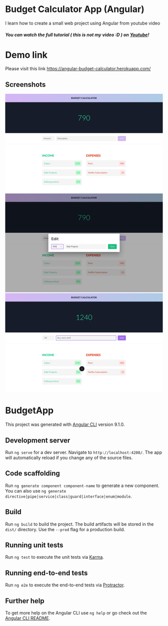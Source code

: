 # Budget Calculator App (Angular)

I learn how to create a small web project using Angular from youtube video

##### You can watch the full tutorial ( this is not my video :D ) on [Youtube](https://youtu.be/sU4z4Ti-8OQ)!

# Demo link

Please visit this link https://angular-budget-calculator.herokuapp.com/

## Screenshots

![Application Screenshot Default](./src/assets/screenshots/SS_Default.png)
![Application Screenshot Edit Modal](./src/assets/screenshots/SS_Edit_Modal.png)
![Application Screenshot After Edit](./src/assets/screenshots/SS_After_Edit.png)

# BudgetApp

This project was generated with [Angular CLI](https://github.com/angular/angular-cli) version 9.1.0.

## Development server

Run `ng serve` for a dev server. Navigate to `http://localhost:4200/`. The app will automatically reload if you change any of the source files.

## Code scaffolding

Run `ng generate component component-name` to generate a new component. You can also use `ng generate directive|pipe|service|class|guard|interface|enum|module`.

## Build

Run `ng build` to build the project. The build artifacts will be stored in the `dist/` directory. Use the `--prod` flag for a production build.

## Running unit tests

Run `ng test` to execute the unit tests via [Karma](https://karma-runner.github.io).

## Running end-to-end tests

Run `ng e2e` to execute the end-to-end tests via [Protractor](http://www.protractortest.org/).

## Further help

To get more help on the Angular CLI use `ng help` or go check out the [Angular CLI README](https://github.com/angular/angular-cli/blob/master/README.md).
